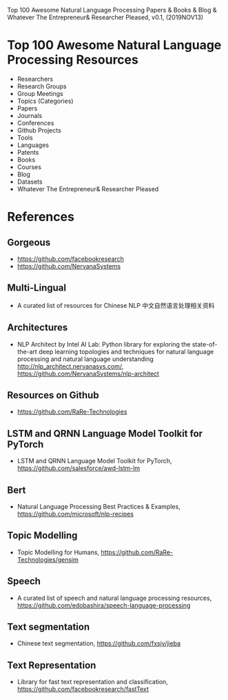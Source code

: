 Top 100 Awesome Natural Language Processing Papers & Books & Blog & Whatever The Entrepreneur& Researcher Pleased, v0.1, 
(2019NOV13)

# Top 100 Awesome Natural Language Processing Resources
+ Researchers
+ Research Groups
+ Group Meetings
+ Topics (Categories)
+ Papers
+ Journals
+ Conferences
+ Github Projects
+ Tools
+ Languages
+ Patents
+ Books
+ Courses
+ Blog
+ Datasets
+ Whatever The Entrepreneur& Researcher Pleased

# References 

## Gorgeous
+ https://github.com/facebookresearch
+ https://github.com/NervanaSystems

## Multi-Lingual
+ A curated list of resources for Chinese NLP 中文自然语言处理相关资料

## Architectures
+ NLP Architect by Intel AI Lab: Python library for exploring the state-of-the-art deep learning topologies and techniques for natural language processing and natural language understanding http://nlp_architect.nervanasys.com/, https://github.com/NervanaSystems/nlp-architect

## Resources on Github
+ https://github.com/RaRe-Technologies

## LSTM and QRNN Language Model Toolkit for PyTorch
+ LSTM and QRNN Language Model Toolkit for PyTorch, https://github.com/salesforce/awd-lstm-lm
 
## Bert
+ Natural Language Processing Best Practices & Examples, https://github.com/microsoft/nlp-recipes

## Topic Modelling
+ Topic Modelling for Humans, https://github.com/RaRe-Technologies/gensim

## Speech
+ A curated list of speech and natural language processing resources, https://github.com/edobashira/speech-language-processing

## Text segmentation 
+ Chinese text segmentation, https://github.com/fxsjy/jieba

## Text Representation
+ Library for fast text representation and classification, https://github.com/facebookresearch/fastText


